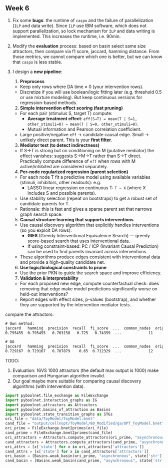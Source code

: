 ## Week 6

1. Fix some **bugs**: the runtime of `caspo` and the failure of parallelization (`ILP` and data write).  Since `ILP` use IBM software, which does not support parallelization, so lock mechanism for `ILP` and data writing is implemented. This increases the runtime, i.e. 90min.
2. Modify the **evaluation** process: based on basin select same size attractors, then compare via f1 score, jaccard, hamming distance. From those metrics, we cannot compare which one is better, but we can know that `caspo` is less stable. 
3. I design a **new pipeline**:
    1. **Preprocess**
    * Keep only rows where DA time ≠ 0 (your intervention rows).
    * Discretize if you will use boolean/logic fitting later (e.g. threshold 0.5 or use mixture modeling). But keep continuous versions for regression-based methods.

    2. **Simple intervention effect scoring (fast pruning)**
    * For each pair (stimulus S, target T) compute:
        * **Average treatment effect**: `eff(S→T) = mean(T | S=1, other_stimuli=0) − mean(T | S=0, other_stimuli=0)`.
        * Mutual information and Pearson correlation coefficient.
    * Large positive/negative `eff` → candidate causal edge. Small → unlikely direct parent. This is your **first filter**.

    3. **Mediator test (to detect indirectness)**
    * If S→T is strong but on conditioning on M (putative mediator) the effect vanishes: suggests S→M→T rather than S→T direct. Practically compute difference of `eff` when rows with M active/inhibited are considered separately.

    4. **Per-node regularized regression (parent selection)**
    * For each node T fit a predictive model using available variables (stimuli, inhibitors, other readouts): e.g.
        * LASSO linear regression on continuous T: `T ~ X` (where X includes S and possible parents).
    * Use stability selection (repeat on bootstraps) to get a robust set of candidate parents for T.
    * Rationale: this is fast and gives a sparse parent set that narrows graph search space.

    5. **Causal structure learning that supports interventions**
    * Use causal discovery algorithm that explicitly handles interventions (so you exploit DA rows):
        * **GIES** (Greedy Interventional Equivalence Search) — greedy score-based search that uses interventional data.
        * If using constraint-based: PC / ICP (Invariant Causal Prediction) can be used to find parents invariant across interventions.
    * These algorithms produce edges consistent with interventional data and provide a high-quality candidate net.

    6. **Use logic/biological constraints to prune**
    * Use the prior PKN to guide the search space and improve efficiency.

    7. **Validation & interpretability**
    * For each proposed new edge, compute counterfactual check: does removing that edge make model predictions significantly worse on held-out interventions?
    * Report edges with effect sizes, p-values (bootstrap), and whether they are supported by the intervention mediator tests.

compare the attractors:
```txt
# Own method:
jaccard   hamming  precision  recall  f1_score  ...  common_nodes  orig_nodes  recon_nodes  
0.795455  0.795455   0.763158   0.725   0.74359  ...            11          15           13       

# GA
jaccard   hamming  precision  recall  f1_score  ...  common_nodes  orig_nodes  recon_nodes  
0.729167  0.729167   0.787879    0.65  0.712329  ...            12          15           12          
```

TODO:
1. Evaluation: 16VS 1000 attractors (the default max output is 1000) make comparison and Hungarian algorithm invalid.
2. Our goal maybe more suitable for comparing causal discovery algorithms (with intervention data).



```python
import pyboolnet.file_exchange as FileExchange
import pyboolnet.interaction_graphs as IG
import pyboolnet.attractors as Attractors
import pyboolnet.basins_of_attraction as Basins
import pyboolnet.state_transition_graphs as STGs
ori_file = "data/ToyModel/ToyModel.bnet"
cand_file = "output/cellnopt/ToyModel/80_Modified/ga/OPT_ToyModel.bnet"
ori_prime = FileExchange.bnet2primes(ori_file)
cand_prime = FileExchange.bnet2primes(cand_file)
ori_attractors = Attractors.compute_attractors(ori_prime, "asynchronous") 
cand_attractors = Attractors.compute_attractors(cand_prime, "asynchronous", max_output=len(ori_attractors['attractors']))
ori_attrs = [x['state'] for x in ori_attractors['attractors']]
cand_attrs = [x['state'] for x in cand_attractors['attractors']]
ori_basin = [Basins.weak_basin(ori_prime, "asynchronous", state['str']).get('perc', 0.0) for state in ori_attrs]
cand_basin = [Basins.weak_basin(cand_prime, "asynchronous", state['str']).get('perc', 0.0) for state in cand_attrs]
```